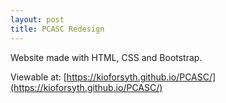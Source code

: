 ```yaml
---
layout: post
title: PCASC Redesign 
---
```

Website made with HTML, CSS and Bootstrap. 

Viewable at: [https://kioforsyth.github.io/PCASC/](https://kioforsyth.github.io/PCASC/)
